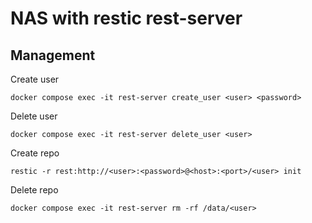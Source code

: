 # NAS with restic rest-server

## Management

Create user

```shell
docker compose exec -it rest-server create_user <user> <password>
```

Delete user

```shell
docker compose exec -it rest-server delete_user <user>
```

Create repo

```shell
restic -r rest:http://<user>:<password>@<host>:<port>/<user> init
```

Delete repo

```shell
docker compose exec -it rest-server rm -rf /data/<user>
```